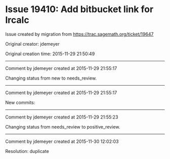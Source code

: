 # Issue 19410: Add bitbucket link for lrcalc

Issue created by migration from https://trac.sagemath.org/ticket/19647

Original creator: jdemeyer

Original creation time: 2015-11-29 21:50:49




---

Comment by jdemeyer created at 2015-11-29 21:55:17

Changing status from new to needs_review.


---

Comment by jdemeyer created at 2015-11-29 21:55:17

New commits:


---

Comment by jdemeyer created at 2015-11-29 21:55:23

Changing status from needs_review to positive_review.


---

Comment by jdemeyer created at 2015-11-30 12:02:03

Resolution: duplicate
